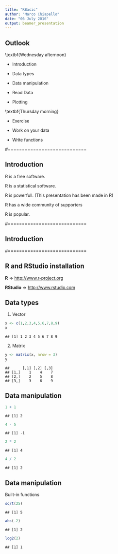 ```yaml
---
title: "RBasic"
author: "Marco Chiapello"
date: "06 July 2016"
output: beamer_presentation
---
```


## Outlook

\textbf{Wednesday afternoon}

- Introduction

- Data types
  
- Data manipulation

- Read Data

- Plotting

\textbf{Thursday morning}

- Exercise

- Work on your data

- Write functions

#============================
## Introduction

R is a free software.

R is a statistical software.

R is powerfull. (This presentation has been made in R)

R has a wide community of supporters

R is popular.

#============================
## Introduction







#============================
## R and RStudio installation

**R** => http://www.r-project.org

**RStudio** => http://www.rstudio.com


## Data types
1. Vector

```r
x <- c(1,2,3,4,5,6,7,8,9)
x
```

```
## [1] 1 2 3 4 5 6 7 8 9
```








2. Matrix

```r
y <- matrix(x, nrow = 3)
y
```

```
##      [,1] [,2] [,3]
## [1,]    1    4    7
## [2,]    2    5    8
## [3,]    3    6    9
```









## Data manipulation


```r
1 + 1
```

```
## [1] 2
```

```r
4 - 5
```

```
## [1] -1
```

```r
2 * 2
```

```
## [1] 4
```

```r
4 / 2
```

```
## [1] 2
```

## Data manipulation

Built-in functions

```r
sqrt(25)
```

```
## [1] 5
```

```r
abs(-2)
```

```
## [1] 2
```

```r
log2(2)
```

```
## [1] 1
```

